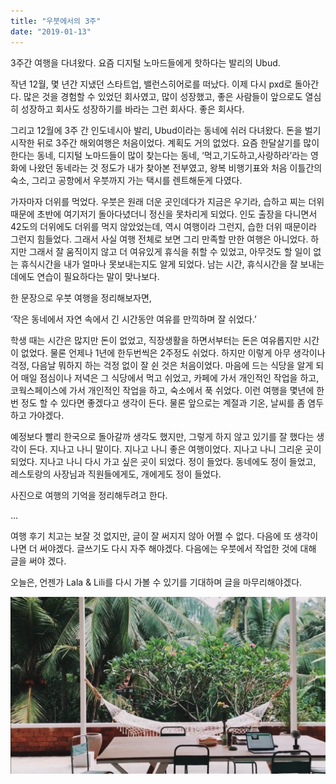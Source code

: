 ```yaml
---
title: "우붓에서의 3주"
date: "2019-01-13"
---
```


3주간 여행을 다녀왔다. 요즘 디지털 노마드들에게 핫하다는 발리의 Ubud.

작년 12월, 몇 년간 지냈던 스타트업, 밸런스히어로를 떠났다. 이제 다시 pxd로 돌아간다. 많은 것을 경험할 수 있었던 회사였고, 많이 성장했고, 좋은 사람들이 앞으로도 열심히 성장하고 회사도 성장하기를 바라는 그런 회사다. 좋은 회사다.  

그리고 12월에 3주 간 인도네시아 발리, Ubud이라는 동네에 쉬러 다녀왔다. 돈을 벌기 시작한 뒤로 3주간 해외여행은 처음이었다. 계획도 거의 없었다. 요즘 한달살기를 많이 한다는 동네, 디지털 노마드들이 많이 찾는다는 동네, ‘먹고,기도하고,사랑하라’라는 영화에 나왔던 동네라는 것 정도가 내가 찾아본 전부였고, 왕복 비행기표와 처음 이틀간의 숙소, 그리고 공항에서 우붓까지 가는 택시를 렌트해둔게 다였다.  

가자마자 더위를 먹었다. 우붓은 원래 더운 곳인데다가 지금은 우기라, 습하고 찌는 더위 때문에 초반에 여기저기 돌아다녔더니 정신을 못차리게 되었다. 인도 출장을 다니면서 42도의 더위에도 더위를 먹지 않았었는데, 역시 여행이라 그런지, 습한 더위 때문이라 그런지 힘들었다. 그래서 사실 여행 전체로 보면 그리 만족할 만한 여행은 아니었다. 하지만 그래서 잘 움직이지 않고 더 여유있게 휴식을 취할 수 있었고, 아무것도 할 일이 없는 휴식시간을 내가 얼마나 못보내는지도 알게 되었다. 남는 시간, 휴식시간을 잘 보내는 데에도 연습이 필요하다는 말이 맞나보다.  

한 문장으로 우붓 여행을 정리해보자면, 

‘작은 동네에서 자연 속에서 긴 시간동안 여유를 만끽하며 잘 쉬었다.’  

학생 때는 시간은 많지만 돈이 없었고, 직장생활을 하면서부터는 돈은 여유롭지만 시간이 없었다. 물론 언제나 1년에 한두번씩은 2주정도 쉬었다. 하지만 이렇게 아무 생각이나 걱정, 다음날 뭐하지 하는 걱정 없이 잘 쉰 것은 처음이었다. 마음에 드는 식당을 알게 되어 매일 점심이나 저녁은 그 식당에서 먹고 쉬었고, 카페에 가서 개인적인 작업을 하고, 코웍스페이스에 가서 개인적인 작업을 하고, 숙소에서 푹 쉬었다. 이런 여행을 몇년에 한번 정도 할 수 있다면 좋겠다고 생각이 든다. 물론 앞으로는 계절과 기온, 날씨를 좀 염두하고 가야겠다.  

예정보다 빨리 한국으로 돌아갈까 생각도 했지만, 그렇게 하지 않고 있기를 잘 했다는 생각이 든다. 지나고 나니 말이다. 지나고 나니 좋은 여행이었다. 지나고 나니 그리운 곳이 되었다. 지나고 나니 다시 가고 싶은 곳이 되었다. 정이 들었다. 동네에도 정이 들었고, 레스토랑의 사장님과 직원들에게도, 개에게도 정이 들었다.

사진으로 여행의 기억을 정리해두려고 한다.

...
  
여행 후기 치고는 보잘 것 없지만, 글이 잘 써지지 않아 어쩔 수 없다. 다음에 또 생각이 나면 더 써야겠다. 글쓰기도 다시 자주 해야겠다. 다음에는 우붓에서 작업한 것에 대해 글을 써야 겠다.

오늘은, 언젠가 Lala & Lili를 다시 가볼 수 있기를 기대하며 글을 마무리해야겠다.

![](/photo/diary/2019-01-13-우붓에서의_3주.jpg)